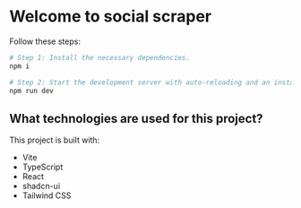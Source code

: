 # Welcome to social scraper

Follow these steps:

```sh
# Step 1: Install the necessary dependencies.
npm i

# Step 2: Start the development server with auto-reloading and an instant preview.
npm run dev
```
## What technologies are used for this project?

This project is built with:

- Vite
- TypeScript
- React
- shadcn-ui
- Tailwind CSS

